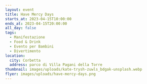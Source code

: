 ```yaml
---
layout: event
title: Have Mercy Days
starts_at: 2023-04-15T10:00:00
ends_at: 2023-04-15T20:00:00
all_day: false
tags:
  - Manifestazione
  - Food & Drink
  - Evento per Bambini
  - Divertimento
location:
  city: Corbetta
  address: parco di Villa Pagani della Torre
thumbnail: images/uploads/kate-trysh-zuwls_bdgak-unsplash.webp
flyer: images/uploads/have-mercy-days.png
---
```

